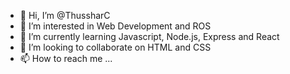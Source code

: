 - 👋 Hi, I’m @ThussharC
- 👀 I’m interested in Web Development and ROS
- 🌱 I’m currently learning Javascript, Node.js, Express and React
- 💞️ I’m looking to collaborate on HTML and CSS
- 📫 How to reach me ...

<!---
ThussharC/ThussharC is a ✨ special ✨ repository because its `README.md` (this file) appears on your GitHub profile.
You can click the Preview link to take a look at your changes.
--->

